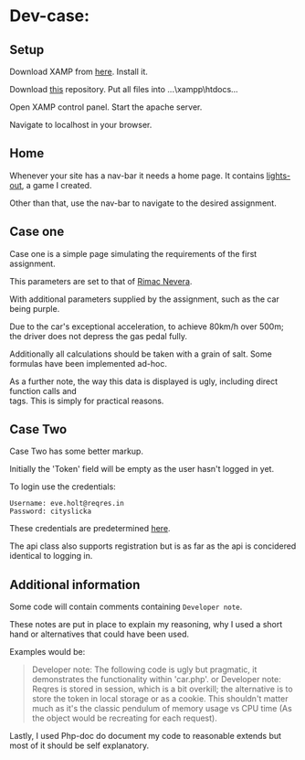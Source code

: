 # Dev-case:

## Setup
Download XAMP from [here](https://www.apachefriends.org/index.html).
Install it.

Download [this](https://github.com/TheNewTimeGamer/dev-case) repository.
Put all files into ...\xampp\htdocs...

Open XAMP control panel.
Start the apache server.

Navigate to localhost in your browser.

## Home
Whenever your site has a nav-bar it needs a home page.
It contains [lights-out](https://github.com/TheNewTimeGamer/lights-out), a game I created.

Other than that, use the nav-bar to navigate to the desired assignment.

## Case one
Case one is a simple page simulating the requirements of the first assignment.

This parameters are set to that of [Rimac Nevera](https://en.wikipedia.org/wiki/Rimac_Nevera).

With additional parameters supplied by the assignment, such as the car being purple.

Due to the car's exceptional acceleration, to achieve 80km/h over 500m; the driver does not depress the gas pedal fully.

Additionally all calculations should be taken with a grain of salt. Some formulas have been implemented ad-hoc.

As a further note, the way this data is displayed is ugly, including direct function calls and <br> tags. This is simply for practical reasons.

## Case Two
Case Two has some better markup.

Initially the 'Token' field will be empty as the user hasn't logged in yet.

To login use the credentials:
```
Username: eve.holt@reqres.in
Password: cityslicka
```

These credentials are predetermined [here](https://reqres.in/).

The api class also supports registration but is as far as the api is concidered identical to logging in.

## Additional information
Some code will contain comments containing `Developer note`.

These notes are put in place to explain my reasoning, why I used a short hand or alternatives that could have been used.

Examples would be:
> Developer note: The following code is ugly but pragmatic, it demonstrates the functionality within 'car.php'.
or
> Developer note: Reqres is stored in session, which is a bit overkill; the alternative is to store the token in local storage or as a cookie.
> This shouldn't matter much as it's the classic pendulum of memory usage vs CPU time (As the object would be recreating for each request).


Lastly, I used Php-doc do document my code to reasonable extends but most of it should be self explanatory.